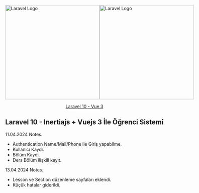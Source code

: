 <div>
    <p style="display: flex; justify-content: space-between;">
        <a href="https://laravel.com" target="_blank"><img src="https://raw.githubusercontent.com/laravel/art/master/logo-lockup/5%20SVG/2%20CMYK/1%20Full%20Color/laravel-logolockup-cmyk-red.svg" width="300" alt="Laravel Logo"></a>
        <a href="https://laravel.com" target="_blank"><img src="https://cdn.icon-icons.com/icons2/2699/PNG/512/vuejs_logo_icon_169247.png" width="300" alt="Laravel Logo"></a>
    </p>
</div>

<p align="center">
<a href="https://github.com/ErdiTuzun/LaravelOgrenciSistemi">Laravel 10 </a>
<a href="https://github.com/ErdiTuzun/LaravelOgrenciSistemi"></a>
<a href="https://github.com/ErdiTuzun/LaravelOgrenciSistemi">- Vue 3</a>
</p>

## Laravel 10 - Inertiajs + Vuejs 3 İle Öğrenci Sistemi

11.04.2024 Notes.
* Authentication Name/Mail/Phone ile Giriş yapabilme. 
* Kullanıcı Kaydı.
* Bölüm Kaydı.
* Ders Bölüm ilişkili kayıt.

13.04.2024 Notes.
* Lesson ve Section düzenleme sayfaları eklendi.
* Küçük hatalar giderildi.
